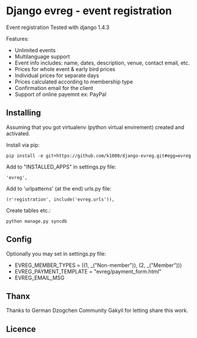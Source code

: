 Django evreg - event registration
=================================

Event registration
Tested with django 1.4.3

Features:
* Unlimited events
* Multilanguage support
* Event info includes: name, dates, description, venue, contact email, etc.
* Prices for whole event & early bird prices
* Individual prices for separate days
* Prices calculated according to membership type
* Confirmation email for the client
* Support of online payemnt ex: PayPal

Installing
----------
Assuming that you got virtualenv (python virtual envirement) created and activated.

Install via pip:

    pip install -e git+https://github.com/k1000/django-evreg.git#egg=evreg

Add to "INSTALLED_APPS" in settings.py file:
    
    'evreg',

Add to 'urlpatterns' (at the end) urls.py file:
    
    (r'registration', include('evreg.urls')),
    
Create tables etc.:

    python manage.py syncdb

Config
------
Optionally you may set in settings.py file:

* EVREG_MEMBER_TYPES = ((1, _("Non-member")), (2, _("Member")))
* EVREG_PAYMENT_TEMPLATE = "evreg/payment_form.html"
* EVREG_EMAIL_MSG 

Thanx
-----
Thanks to German Dzogchen Community Gakyil for letting share this work.


Licence
-------
